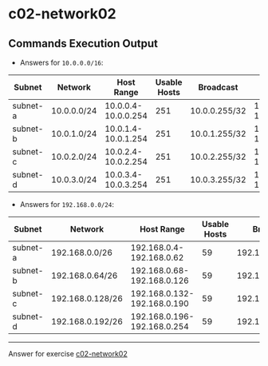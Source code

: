 # c02-network02

## Commands Execution Output

- Answers for `10.0.0.0/16`:

|Subnet|Network|Host Range|Usable Hosts|Broadcast|AWS Reserved|
|---|---|---|---|---|---|
|subnet-a|10.0.0.0/24|10.0.0.4-10.0.0.254|251|10.0.0.255/32|10.0.0.0-10.0.0.3,10.0.0.255|
|subnet-b|10.0.1.0/24|10.0.1.4-10.0.1.254|251|10.0.1.255/32|10.0.1.0-10.0.1.3,10.0.1.255|
|subnet-c|10.0.2.0/24|10.0.2.4-10.0.2.254|251|10.0.2.255/32|10.0.2.0-10.0.2.3,10.0.2.255|
|subnet-d|10.0.3.0/24|10.0.3.4-10.0.3.254|251|10.0.3.255/32|10.0.3.0-10.0.3.3,10.0.3.255|

- Answers for `192.168.0.0/24`:

|Subnet|Network|Host Range|Usable Hosts|Broadcast|AWS Reserved|
|---|---|---|---|---|---|
|subnet-a|192.168.0.0/26|192.168.0.4-192.168.0.62|59|192.168.0.63/32|192.168.0.0-192.168.0.3,192.168.0.63
|subnet-b|192.168.0.64/26|192.168.0.68-192.168.0.126|59|192.168.0.127/32|192.168.0.64-192.168.0.67,192.168.0.127
|subnet-c|192.168.0.128/26|192.168.0.132-192.168.0.190|59|192.168.0.191/32|192.168.0.128-192.168.0.131,192.168.0.191
|subnet-d|192.168.0.192/26|192.168.0.196-192.168.0.254|59|192.168.0.255/32|192.168.0.192-192.168.0.195,192.168.0.255

<!-- Don't change anything below this point-->
***
Answer for exercise [c02-network02](https://github.com/devopsacademyau/academy/blob/893381c6f0b69434d9e8597d3d4b1c17f9bc1371/classes/02class/exercises/c02-network02/README.md)